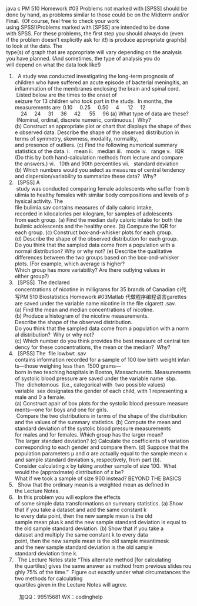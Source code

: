 java c
PM 510 Homework #03
Problems not marked with [SPSS] should be done by hand, as problems similar to those could be on the Midterm and/or Final.  (Of course, feel free to check your work using SPSS!)Problems marked with [SPSS] are intended to be done with SPSS. For these problems, the first step you should always do (even if the problem doesn’t explicitly ask for it!) is produce appropriate graph(s) to look at the data. The type(s) of graph that are appropriate will vary depending on the analysis you have planned. (And sometimes, the type of analysis you do will depend on what the data look like!)
1.   A study was conducted investigating the long-term prognosis of children who have suffered an acute episode of bacterial meningitis, an inflammation of the membranes enclosing the brain and spinal cord.  Listed below are the times to the onset of seizure for 13 children who took part in the study.  In months, the measurements are:
0.10     0.25     0.50     4      12     12     24     24     31     36     42      55     96
(a) What type of data are these?  (Nominal, ordinal, discrete numeric, continuous.)  Why?
(b) Construct an appropriate plot or chart that displays the shape of these observed data.
Describe the shape of the observed distribution in terms of symmetry, skewness, modality, normality, and presence of outliers.
(c) Find the following numerical summary statistics of the data.
i.   mean
ii.   median
iii.   mode
iv.   range
v.   IQR (Do this by both hand-calculation methods from lecture and compare the answers.)
vi.   10th and 90th percentiles
vii.   standard deviation
(b) Which numbers would you select as measures of central tendency and dispersion/variability to summarize these data?  Why?
2.   [SPSS] A  study was conducted comparing female adolescents who suffer from bulimia to healthy females with similar body compositions and levels of physical activity. The file bulimia.sav contains measures of daily caloric intake, recorded in kilocalories per kilogram, for samples of adolescents from each group.
(a) Find the median daily caloric intake for both the bulimic adolescents and the healthy ones.
(b) Compute the IQR for each group.
(c) Construct box-and-whisker plots for each group.
(d) Describe the shape of the observed distribution for each group. Do you think that the sampled data come from a population with a normal distribution? Why or why not?
(e) Describe the qualitative differences between the two groups based on the box-and-whisker plots. (For example, which average is higher? Which group has more variability? Are there outlying values in either group?)
3.   [SPSS]  The declared concentrations of nicotine in milligrams for 35 brands of Canadian ci代 写PM 510 Biostatistics Homework #03Matlab
代做程序编程语言garettes are saved under the variable name nicotine in the file cigarett .sav.
(a) Find the mean and median concentrations of nicotine.
(b) Produce a histogram of the nicotine measurements. Describe the shape of the observed distribution. Do you think that the sampled data come from a population with a normal distribution?  Why or why not?
(c) Which number do you think provides the best measure of central tendency for these concentrations, the mean or the median?  Why?
4.   [SPSS] The  file lowbwt .sav contains information recorded for a sample of 100 low birth weight infants—those weighing less than  1500 grams—born in two teaching hospitals in Boston, Massachusetts. Measurements of systolic blood pressure are saved under the variable name  sbp. The  dichotomous  (i.e., categorical with  two possible values) variable  sex designates the gender of each child, with 1 representing a male and 0 a female.
(a) Construct apair of box plots for the systolic blood pressure measurements—one for boys and one for girls.  Compare the two distributions in terms of the shape of the distribution and the values of the summary statistics.
(b) Compute the mean and standard deviation of the systolic blood pressure measurements for males and for females. Which group has the larger mean? The larger standard deviation?
(c) Calculate the coefficients of variation corresponding to each gender and compare them.
(d) Suppose that the population parameters μ and σ are actually equal to the sample mean x and sample standard deviation s, respectively, from part (b).  Consider calculating x by taking another sample of size 100.  What would the (approximate) distribution of x be? What if we took a sample of size 900 instead? 
BEYOND THE BASICS 
5.   Show that the ordinary mean is a weighted mean as defined in the Lecture Notes.
6.   In this problem you will explore the effects of some simple data transformations on summary statistics.
(a) Show that if you take a dataset and add the same constant k to every data point, then the new sample mean is the old sample mean plus k and the new sample standard deviation is equal to the old sample standard deviation.
(b) Show that if you take a dataset and multiply the same constant k to every data point, then the new sample mean is the old sample meantimesk and the new sample standard deviation is the old sample standard deviation time k.
7.   The Lecture Notes state “This alternate method [for calculating the quartiles] gives the same answer as method from previous slides roughly 75% of the time.”  Figure out exactly under what circumstances the two methods for calculating quartiles given in the Lecture Notes will agree.





         
加QQ：99515681  WX：codinghelp
